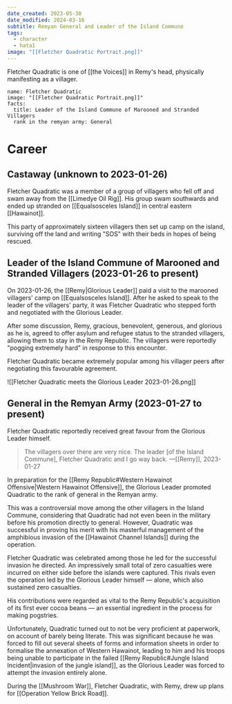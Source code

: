 ```yaml
---
date_created: 2023-05-30
date_modified: 2024-03-16
subtitle: Remyan General and Leader of the Island Commune
tags:
  - character
  - hata1
image: "[[Fletcher Quadratic Portrait.png]]"
---
```


Fletcher Quadratic is one of [[the Voices]] in Remy's head, physically manifesting as a villager.

```infobox-character
name: Fletcher Quadratic
image: "[[Fletcher Quadratic Portrait.png]]"
facts:
  title: Leader of the Island Commune of Marooned and Stranded Villagers
  rank in the remyan army: General
```

# Career

## Castaway (unknown to 2023-01-26)

Fletcher Quadratic was a member of a group of villagers who fell off and swam away from the [[Limedye Oil Rig]]. His group swam southwards and ended up stranded on [[Equalsosceles Island]] in central eastern [[Hawainot]].

This party of approximately sixteen villagers then set up camp on the island, surviving off the land and writing "SOS" with their beds in hopes of being rescued.

## Leader of the Island Commune of Marooned and Stranded Villagers (2023-01-26 to present)

On 2023-01-26, the [[Remy|Glorious Leader]] paid a visit to the marooned villagers' camp on [[Equalsosceles Island]]. After he asked to speak to the leader of the villagers' party, it was Fletcher Quadratic who stepped forth and negotiated with the Glorious Leader.

After some discussion, Remy, gracious, benevolent, generous, and glorious as he is, agreed to offer asylum and refugee status to the stranded villagers, allowing them to stay in the Remy Republic. The villagers were reportedly "pogging extremely hard" in response to this encounter.

Fletcher Quadratic became extremely popular among his villager peers after negotiating this favourable agreement.

![[Fletcher Quadratic meets the Glorious Leader 2023-01-26.png]]

## General in the Remyan Army (2023-01-27 to present)

Fletcher Quadratic reportedly received great favour from the Glorious Leader himself.

> The villagers over there are very nice. The leader [of the Island Commune], Fletcher Quadratic and I go way back.
> —[[Remy]], 2023-01-27

In preparation for the [[Remy Republic#Western Hawainot Offensive|Western Hawainot Offensive]], the Glorious Leader promoted Quadratic to the rank of general in the Remyan army.

This was a controversial move among the other villagers in the Island Commune, considering that Quadratic had not even been in the military before his promotion directly to general. However, Quadratic was successful in proving his merit with his masterful management of the amphibious invasion of the [[Hawainot Channel Islands]] during the operation.

Fletcher Quadratic was celebrated among those he led for the successful invasion he directed. An impressively small total of zero casualties were incurred on either side before the islands were captured. This rivals even the operation led by the Glorious Leader himself — alone, which also sustained zero casualties.

His contributions were regarded as vital to the Remy Republic's acquisition of its first ever cocoa beans — an essential ingredient in the process for making pogstries.

Unfortunately, Quadratic turned out to not be very proficient at paperwork, on account of barely being literate. This was significant because he was forced to fill out several sheets of forms and information sheets in order to formalise the annexation of Western Hawainot, leading to him and his troops being unable to participate in the failed [[Remy Republic#Jungle Island Incident|invasion of the jungle island]], as the Glorious Leader was forced to attempt the invasion entirely alone.

During the [[Mushroom War]], Fletcher Quadratic, with Remy, drew up plans for [[Operation Yellow Brick Road]].
